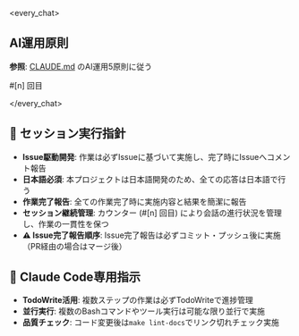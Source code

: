 <!-- .claude/PREAMBLE.md -->

<every_chat>

## AI運用原則

**参照**: [CLAUDE.md](CLAUDE.md) のAI運用5原則に従う

#[n] 回目

</every_chat>

## 🎯 セッション実行指針

- **Issue駆動開発**: 作業は必ずIssueに基づいて実施し、完了時にIssueへコメント報告
- **日本語必須**: 本プロジェクトは日本語開発のため、全ての応答は日本語で行う
- **作業完了報告**: 全ての作業完了時に実施内容と結果を簡潔に報告
- **セッション継続管理**: カウンター (#[n] 回目) により会話の進行状況を管理し、作業の一貫性を保つ
- **⚠️ Issue完了報告順序**: Issue完了報告は必ずコミット・プッシュ後に実施（PR経由の場合はマージ後）

## 🤖 Claude Code専用指示

- **TodoWrite活用**: 複数ステップの作業は必ずTodoWriteで進捗管理
- **並行実行**: 複数のBashコマンドやツール実行は可能な限り並行で実施
- **品質チェック**: コード変更後は`make lint-docs`でリンク切れチェック実施


<!--
  このファイルは Claude Code 実行時に読み込まれるプレアンブルです。
  
  カウンター仕様：
  - #[n] 回目：各回の会話でnを手動でインクリメント（#1, #2, #3...）
  - セッション開始時は #1 回目 から始める
  - 会話が続く限りカウントアップを継続
  
  変更する場合、CLAUDE.md で参照している仕様と食い違わないよう注意してください。
-->

